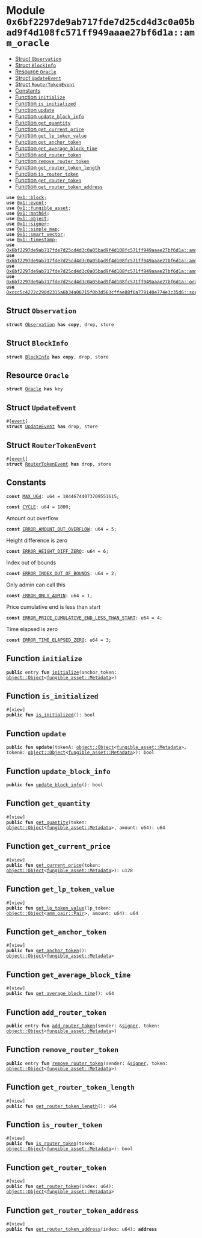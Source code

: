 
<a id="0x6bf2297de9ab717fde7d25cd4d3c0a05bad9f4d108fc571ff949aaae27bf6d1a_amm_oracle"></a>

# Module `0x6bf2297de9ab717fde7d25cd4d3c0a05bad9f4d108fc571ff949aaae27bf6d1a::amm_oracle`



-  [Struct `Observation`](#0x6bf2297de9ab717fde7d25cd4d3c0a05bad9f4d108fc571ff949aaae27bf6d1a_amm_oracle_Observation)
-  [Struct `BlockInfo`](#0x6bf2297de9ab717fde7d25cd4d3c0a05bad9f4d108fc571ff949aaae27bf6d1a_amm_oracle_BlockInfo)
-  [Resource `Oracle`](#0x6bf2297de9ab717fde7d25cd4d3c0a05bad9f4d108fc571ff949aaae27bf6d1a_amm_oracle_Oracle)
-  [Struct `UpdateEvent`](#0x6bf2297de9ab717fde7d25cd4d3c0a05bad9f4d108fc571ff949aaae27bf6d1a_amm_oracle_UpdateEvent)
-  [Struct `RouterTokenEvent`](#0x6bf2297de9ab717fde7d25cd4d3c0a05bad9f4d108fc571ff949aaae27bf6d1a_amm_oracle_RouterTokenEvent)
-  [Constants](#@Constants_0)
-  [Function `initialize`](#0x6bf2297de9ab717fde7d25cd4d3c0a05bad9f4d108fc571ff949aaae27bf6d1a_amm_oracle_initialize)
-  [Function `is_initialized`](#0x6bf2297de9ab717fde7d25cd4d3c0a05bad9f4d108fc571ff949aaae27bf6d1a_amm_oracle_is_initialized)
-  [Function `update`](#0x6bf2297de9ab717fde7d25cd4d3c0a05bad9f4d108fc571ff949aaae27bf6d1a_amm_oracle_update)
-  [Function `update_block_info`](#0x6bf2297de9ab717fde7d25cd4d3c0a05bad9f4d108fc571ff949aaae27bf6d1a_amm_oracle_update_block_info)
-  [Function `get_quantity`](#0x6bf2297de9ab717fde7d25cd4d3c0a05bad9f4d108fc571ff949aaae27bf6d1a_amm_oracle_get_quantity)
-  [Function `get_current_price`](#0x6bf2297de9ab717fde7d25cd4d3c0a05bad9f4d108fc571ff949aaae27bf6d1a_amm_oracle_get_current_price)
-  [Function `get_lp_token_value`](#0x6bf2297de9ab717fde7d25cd4d3c0a05bad9f4d108fc571ff949aaae27bf6d1a_amm_oracle_get_lp_token_value)
-  [Function `get_anchor_token`](#0x6bf2297de9ab717fde7d25cd4d3c0a05bad9f4d108fc571ff949aaae27bf6d1a_amm_oracle_get_anchor_token)
-  [Function `get_average_block_time`](#0x6bf2297de9ab717fde7d25cd4d3c0a05bad9f4d108fc571ff949aaae27bf6d1a_amm_oracle_get_average_block_time)
-  [Function `add_router_token`](#0x6bf2297de9ab717fde7d25cd4d3c0a05bad9f4d108fc571ff949aaae27bf6d1a_amm_oracle_add_router_token)
-  [Function `remove_router_token`](#0x6bf2297de9ab717fde7d25cd4d3c0a05bad9f4d108fc571ff949aaae27bf6d1a_amm_oracle_remove_router_token)
-  [Function `get_router_token_length`](#0x6bf2297de9ab717fde7d25cd4d3c0a05bad9f4d108fc571ff949aaae27bf6d1a_amm_oracle_get_router_token_length)
-  [Function `is_router_token`](#0x6bf2297de9ab717fde7d25cd4d3c0a05bad9f4d108fc571ff949aaae27bf6d1a_amm_oracle_is_router_token)
-  [Function `get_router_token`](#0x6bf2297de9ab717fde7d25cd4d3c0a05bad9f4d108fc571ff949aaae27bf6d1a_amm_oracle_get_router_token)
-  [Function `get_router_token_address`](#0x6bf2297de9ab717fde7d25cd4d3c0a05bad9f4d108fc571ff949aaae27bf6d1a_amm_oracle_get_router_token_address)


<pre><code><b>use</b> <a href="">0x1::block</a>;
<b>use</b> <a href="">0x1::event</a>;
<b>use</b> <a href="">0x1::fungible_asset</a>;
<b>use</b> <a href="">0x1::math64</a>;
<b>use</b> <a href="">0x1::object</a>;
<b>use</b> <a href="">0x1::signer</a>;
<b>use</b> <a href="">0x1::simple_map</a>;
<b>use</b> <a href="">0x1::smart_vector</a>;
<b>use</b> <a href="">0x1::timestamp</a>;
<b>use</b> <a href="controller.md#0x6bf2297de9ab717fde7d25cd4d3c0a05bad9f4d108fc571ff949aaae27bf6d1a_amm_controller">0x6bf2297de9ab717fde7d25cd4d3c0a05bad9f4d108fc571ff949aaae27bf6d1a::amm_controller</a>;
<b>use</b> <a href="factory.md#0x6bf2297de9ab717fde7d25cd4d3c0a05bad9f4d108fc571ff949aaae27bf6d1a_amm_factory">0x6bf2297de9ab717fde7d25cd4d3c0a05bad9f4d108fc571ff949aaae27bf6d1a::amm_factory</a>;
<b>use</b> <a href="pair.md#0x6bf2297de9ab717fde7d25cd4d3c0a05bad9f4d108fc571ff949aaae27bf6d1a_amm_pair">0x6bf2297de9ab717fde7d25cd4d3c0a05bad9f4d108fc571ff949aaae27bf6d1a::amm_pair</a>;
<b>use</b> <a href="oracle_library.md#0x6bf2297de9ab717fde7d25cd4d3c0a05bad9f4d108fc571ff949aaae27bf6d1a_oracle_library">0x6bf2297de9ab717fde7d25cd4d3c0a05bad9f4d108fc571ff949aaae27bf6d1a::oracle_library</a>;
<b>use</b> <a href="">0xccc5c4272c290d2315a6b34a06715f0b3d563cffae88f6a779140e774e3c35d6::sort</a>;
</code></pre>



<a id="0x6bf2297de9ab717fde7d25cd4d3c0a05bad9f4d108fc571ff949aaae27bf6d1a_amm_oracle_Observation"></a>

## Struct `Observation`



<pre><code><b>struct</b> <a href="oracle.md#0x6bf2297de9ab717fde7d25cd4d3c0a05bad9f4d108fc571ff949aaae27bf6d1a_amm_oracle_Observation">Observation</a> <b>has</b> <b>copy</b>, drop, store
</code></pre>



<a id="0x6bf2297de9ab717fde7d25cd4d3c0a05bad9f4d108fc571ff949aaae27bf6d1a_amm_oracle_BlockInfo"></a>

## Struct `BlockInfo`



<pre><code><b>struct</b> <a href="oracle.md#0x6bf2297de9ab717fde7d25cd4d3c0a05bad9f4d108fc571ff949aaae27bf6d1a_amm_oracle_BlockInfo">BlockInfo</a> <b>has</b> <b>copy</b>, drop, store
</code></pre>



<a id="0x6bf2297de9ab717fde7d25cd4d3c0a05bad9f4d108fc571ff949aaae27bf6d1a_amm_oracle_Oracle"></a>

## Resource `Oracle`



<pre><code><b>struct</b> <a href="oracle.md#0x6bf2297de9ab717fde7d25cd4d3c0a05bad9f4d108fc571ff949aaae27bf6d1a_amm_oracle_Oracle">Oracle</a> <b>has</b> key
</code></pre>



<a id="0x6bf2297de9ab717fde7d25cd4d3c0a05bad9f4d108fc571ff949aaae27bf6d1a_amm_oracle_UpdateEvent"></a>

## Struct `UpdateEvent`



<pre><code>#[<a href="">event</a>]
<b>struct</b> <a href="oracle.md#0x6bf2297de9ab717fde7d25cd4d3c0a05bad9f4d108fc571ff949aaae27bf6d1a_amm_oracle_UpdateEvent">UpdateEvent</a> <b>has</b> drop, store
</code></pre>



<a id="0x6bf2297de9ab717fde7d25cd4d3c0a05bad9f4d108fc571ff949aaae27bf6d1a_amm_oracle_RouterTokenEvent"></a>

## Struct `RouterTokenEvent`



<pre><code>#[<a href="">event</a>]
<b>struct</b> <a href="oracle.md#0x6bf2297de9ab717fde7d25cd4d3c0a05bad9f4d108fc571ff949aaae27bf6d1a_amm_oracle_RouterTokenEvent">RouterTokenEvent</a> <b>has</b> drop, store
</code></pre>



<a id="@Constants_0"></a>

## Constants


<a id="0x6bf2297de9ab717fde7d25cd4d3c0a05bad9f4d108fc571ff949aaae27bf6d1a_amm_oracle_MAX_U64"></a>



<pre><code><b>const</b> <a href="oracle.md#0x6bf2297de9ab717fde7d25cd4d3c0a05bad9f4d108fc571ff949aaae27bf6d1a_amm_oracle_MAX_U64">MAX_U64</a>: u64 = 18446744073709551615;
</code></pre>



<a id="0x6bf2297de9ab717fde7d25cd4d3c0a05bad9f4d108fc571ff949aaae27bf6d1a_amm_oracle_CYCLE"></a>



<pre><code><b>const</b> <a href="oracle.md#0x6bf2297de9ab717fde7d25cd4d3c0a05bad9f4d108fc571ff949aaae27bf6d1a_amm_oracle_CYCLE">CYCLE</a>: u64 = 1800;
</code></pre>



<a id="0x6bf2297de9ab717fde7d25cd4d3c0a05bad9f4d108fc571ff949aaae27bf6d1a_amm_oracle_ERROR_AMOUNT_OUT_OVERFLOW"></a>

Amount out overflow


<pre><code><b>const</b> <a href="oracle.md#0x6bf2297de9ab717fde7d25cd4d3c0a05bad9f4d108fc571ff949aaae27bf6d1a_amm_oracle_ERROR_AMOUNT_OUT_OVERFLOW">ERROR_AMOUNT_OUT_OVERFLOW</a>: u64 = 5;
</code></pre>



<a id="0x6bf2297de9ab717fde7d25cd4d3c0a05bad9f4d108fc571ff949aaae27bf6d1a_amm_oracle_ERROR_HEIGHT_DIFF_ZERO"></a>

Height difference is zero


<pre><code><b>const</b> <a href="oracle.md#0x6bf2297de9ab717fde7d25cd4d3c0a05bad9f4d108fc571ff949aaae27bf6d1a_amm_oracle_ERROR_HEIGHT_DIFF_ZERO">ERROR_HEIGHT_DIFF_ZERO</a>: u64 = 6;
</code></pre>



<a id="0x6bf2297de9ab717fde7d25cd4d3c0a05bad9f4d108fc571ff949aaae27bf6d1a_amm_oracle_ERROR_INDEX_OUT_OF_BOUNDS"></a>

Index out of bounds


<pre><code><b>const</b> <a href="oracle.md#0x6bf2297de9ab717fde7d25cd4d3c0a05bad9f4d108fc571ff949aaae27bf6d1a_amm_oracle_ERROR_INDEX_OUT_OF_BOUNDS">ERROR_INDEX_OUT_OF_BOUNDS</a>: u64 = 2;
</code></pre>



<a id="0x6bf2297de9ab717fde7d25cd4d3c0a05bad9f4d108fc571ff949aaae27bf6d1a_amm_oracle_ERROR_ONLY_ADMIN"></a>

Only admin can call this


<pre><code><b>const</b> <a href="oracle.md#0x6bf2297de9ab717fde7d25cd4d3c0a05bad9f4d108fc571ff949aaae27bf6d1a_amm_oracle_ERROR_ONLY_ADMIN">ERROR_ONLY_ADMIN</a>: u64 = 1;
</code></pre>



<a id="0x6bf2297de9ab717fde7d25cd4d3c0a05bad9f4d108fc571ff949aaae27bf6d1a_amm_oracle_ERROR_PRICE_CUMULATIVE_END_LESS_THAN_START"></a>

Price cumulative end is less than start


<pre><code><b>const</b> <a href="oracle.md#0x6bf2297de9ab717fde7d25cd4d3c0a05bad9f4d108fc571ff949aaae27bf6d1a_amm_oracle_ERROR_PRICE_CUMULATIVE_END_LESS_THAN_START">ERROR_PRICE_CUMULATIVE_END_LESS_THAN_START</a>: u64 = 4;
</code></pre>



<a id="0x6bf2297de9ab717fde7d25cd4d3c0a05bad9f4d108fc571ff949aaae27bf6d1a_amm_oracle_ERROR_TIME_ELAPSED_ZERO"></a>

Time elapsed is zero


<pre><code><b>const</b> <a href="oracle.md#0x6bf2297de9ab717fde7d25cd4d3c0a05bad9f4d108fc571ff949aaae27bf6d1a_amm_oracle_ERROR_TIME_ELAPSED_ZERO">ERROR_TIME_ELAPSED_ZERO</a>: u64 = 3;
</code></pre>



<a id="0x6bf2297de9ab717fde7d25cd4d3c0a05bad9f4d108fc571ff949aaae27bf6d1a_amm_oracle_initialize"></a>

## Function `initialize`



<pre><code><b>public</b> entry <b>fun</b> <a href="oracle.md#0x6bf2297de9ab717fde7d25cd4d3c0a05bad9f4d108fc571ff949aaae27bf6d1a_amm_oracle_initialize">initialize</a>(anchor_token: <a href="_Object">object::Object</a>&lt;<a href="_Metadata">fungible_asset::Metadata</a>&gt;)
</code></pre>



<a id="0x6bf2297de9ab717fde7d25cd4d3c0a05bad9f4d108fc571ff949aaae27bf6d1a_amm_oracle_is_initialized"></a>

## Function `is_initialized`



<pre><code>#[view]
<b>public</b> <b>fun</b> <a href="oracle.md#0x6bf2297de9ab717fde7d25cd4d3c0a05bad9f4d108fc571ff949aaae27bf6d1a_amm_oracle_is_initialized">is_initialized</a>(): bool
</code></pre>



<a id="0x6bf2297de9ab717fde7d25cd4d3c0a05bad9f4d108fc571ff949aaae27bf6d1a_amm_oracle_update"></a>

## Function `update`



<pre><code><b>public</b> <b>fun</b> <b>update</b>(tokenA: <a href="_Object">object::Object</a>&lt;<a href="_Metadata">fungible_asset::Metadata</a>&gt;, tokenB: <a href="_Object">object::Object</a>&lt;<a href="_Metadata">fungible_asset::Metadata</a>&gt;): bool
</code></pre>



<a id="0x6bf2297de9ab717fde7d25cd4d3c0a05bad9f4d108fc571ff949aaae27bf6d1a_amm_oracle_update_block_info"></a>

## Function `update_block_info`



<pre><code><b>public</b> <b>fun</b> <a href="oracle.md#0x6bf2297de9ab717fde7d25cd4d3c0a05bad9f4d108fc571ff949aaae27bf6d1a_amm_oracle_update_block_info">update_block_info</a>(): bool
</code></pre>



<a id="0x6bf2297de9ab717fde7d25cd4d3c0a05bad9f4d108fc571ff949aaae27bf6d1a_amm_oracle_get_quantity"></a>

## Function `get_quantity`



<pre><code>#[view]
<b>public</b> <b>fun</b> <a href="oracle.md#0x6bf2297de9ab717fde7d25cd4d3c0a05bad9f4d108fc571ff949aaae27bf6d1a_amm_oracle_get_quantity">get_quantity</a>(token: <a href="_Object">object::Object</a>&lt;<a href="_Metadata">fungible_asset::Metadata</a>&gt;, amount: u64): u64
</code></pre>



<a id="0x6bf2297de9ab717fde7d25cd4d3c0a05bad9f4d108fc571ff949aaae27bf6d1a_amm_oracle_get_current_price"></a>

## Function `get_current_price`



<pre><code>#[view]
<b>public</b> <b>fun</b> <a href="oracle.md#0x6bf2297de9ab717fde7d25cd4d3c0a05bad9f4d108fc571ff949aaae27bf6d1a_amm_oracle_get_current_price">get_current_price</a>(token: <a href="_Object">object::Object</a>&lt;<a href="_Metadata">fungible_asset::Metadata</a>&gt;): u128
</code></pre>



<a id="0x6bf2297de9ab717fde7d25cd4d3c0a05bad9f4d108fc571ff949aaae27bf6d1a_amm_oracle_get_lp_token_value"></a>

## Function `get_lp_token_value`



<pre><code>#[view]
<b>public</b> <b>fun</b> <a href="oracle.md#0x6bf2297de9ab717fde7d25cd4d3c0a05bad9f4d108fc571ff949aaae27bf6d1a_amm_oracle_get_lp_token_value">get_lp_token_value</a>(lp_token: <a href="_Object">object::Object</a>&lt;<a href="pair.md#0x6bf2297de9ab717fde7d25cd4d3c0a05bad9f4d108fc571ff949aaae27bf6d1a_amm_pair_Pair">amm_pair::Pair</a>&gt;, amount: u64): u64
</code></pre>



<a id="0x6bf2297de9ab717fde7d25cd4d3c0a05bad9f4d108fc571ff949aaae27bf6d1a_amm_oracle_get_anchor_token"></a>

## Function `get_anchor_token`



<pre><code>#[view]
<b>public</b> <b>fun</b> <a href="oracle.md#0x6bf2297de9ab717fde7d25cd4d3c0a05bad9f4d108fc571ff949aaae27bf6d1a_amm_oracle_get_anchor_token">get_anchor_token</a>(): <a href="_Object">object::Object</a>&lt;<a href="_Metadata">fungible_asset::Metadata</a>&gt;
</code></pre>



<a id="0x6bf2297de9ab717fde7d25cd4d3c0a05bad9f4d108fc571ff949aaae27bf6d1a_amm_oracle_get_average_block_time"></a>

## Function `get_average_block_time`



<pre><code>#[view]
<b>public</b> <b>fun</b> <a href="oracle.md#0x6bf2297de9ab717fde7d25cd4d3c0a05bad9f4d108fc571ff949aaae27bf6d1a_amm_oracle_get_average_block_time">get_average_block_time</a>(): u64
</code></pre>



<a id="0x6bf2297de9ab717fde7d25cd4d3c0a05bad9f4d108fc571ff949aaae27bf6d1a_amm_oracle_add_router_token"></a>

## Function `add_router_token`



<pre><code><b>public</b> entry <b>fun</b> <a href="oracle.md#0x6bf2297de9ab717fde7d25cd4d3c0a05bad9f4d108fc571ff949aaae27bf6d1a_amm_oracle_add_router_token">add_router_token</a>(sender: &<a href="">signer</a>, token: <a href="_Object">object::Object</a>&lt;<a href="_Metadata">fungible_asset::Metadata</a>&gt;)
</code></pre>



<a id="0x6bf2297de9ab717fde7d25cd4d3c0a05bad9f4d108fc571ff949aaae27bf6d1a_amm_oracle_remove_router_token"></a>

## Function `remove_router_token`



<pre><code><b>public</b> entry <b>fun</b> <a href="oracle.md#0x6bf2297de9ab717fde7d25cd4d3c0a05bad9f4d108fc571ff949aaae27bf6d1a_amm_oracle_remove_router_token">remove_router_token</a>(sender: &<a href="">signer</a>, token: <a href="_Object">object::Object</a>&lt;<a href="_Metadata">fungible_asset::Metadata</a>&gt;)
</code></pre>



<a id="0x6bf2297de9ab717fde7d25cd4d3c0a05bad9f4d108fc571ff949aaae27bf6d1a_amm_oracle_get_router_token_length"></a>

## Function `get_router_token_length`



<pre><code>#[view]
<b>public</b> <b>fun</b> <a href="oracle.md#0x6bf2297de9ab717fde7d25cd4d3c0a05bad9f4d108fc571ff949aaae27bf6d1a_amm_oracle_get_router_token_length">get_router_token_length</a>(): u64
</code></pre>



<a id="0x6bf2297de9ab717fde7d25cd4d3c0a05bad9f4d108fc571ff949aaae27bf6d1a_amm_oracle_is_router_token"></a>

## Function `is_router_token`



<pre><code>#[view]
<b>public</b> <b>fun</b> <a href="oracle.md#0x6bf2297de9ab717fde7d25cd4d3c0a05bad9f4d108fc571ff949aaae27bf6d1a_amm_oracle_is_router_token">is_router_token</a>(token: <a href="_Object">object::Object</a>&lt;<a href="_Metadata">fungible_asset::Metadata</a>&gt;): bool
</code></pre>



<a id="0x6bf2297de9ab717fde7d25cd4d3c0a05bad9f4d108fc571ff949aaae27bf6d1a_amm_oracle_get_router_token"></a>

## Function `get_router_token`



<pre><code>#[view]
<b>public</b> <b>fun</b> <a href="oracle.md#0x6bf2297de9ab717fde7d25cd4d3c0a05bad9f4d108fc571ff949aaae27bf6d1a_amm_oracle_get_router_token">get_router_token</a>(index: u64): <a href="_Object">object::Object</a>&lt;<a href="_Metadata">fungible_asset::Metadata</a>&gt;
</code></pre>



<a id="0x6bf2297de9ab717fde7d25cd4d3c0a05bad9f4d108fc571ff949aaae27bf6d1a_amm_oracle_get_router_token_address"></a>

## Function `get_router_token_address`



<pre><code>#[view]
<b>public</b> <b>fun</b> <a href="oracle.md#0x6bf2297de9ab717fde7d25cd4d3c0a05bad9f4d108fc571ff949aaae27bf6d1a_amm_oracle_get_router_token_address">get_router_token_address</a>(index: u64): <b>address</b>
</code></pre>
